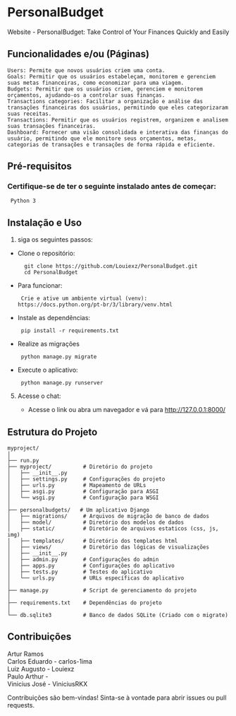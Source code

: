 # PersonalBudget
Website - PersonalBudget: Take Control of Your Finances Quickly and Easily

## Funcionalidades e/ou (Páginas)

    Users: Permite que novos usuários criem uma conta.
    Goals: Permitir que os usuários estabeleçam, monitorem e gerenciem suas metas financeiras, como economizar para uma viagem.
    Budgets: Permitir que os usuários criem, gerenciem e monitorem orçamentos, ajudando-os a controlar suas finanças.
    Transactions categories: Facilitar a organização e análise das transações financeiras dos usuários, permitindo que eles categorizaram suas receitas.
    Transactions: Permitir que os usuários registrem, organizem e analisem suas transações financeiras.
    Dashboard: Fornecer uma visão consolidada e interativa das finanças do usuário, permitindo que ele monitore seus orçamentos, metas, categorias de transações e transações de forma rápida e eficiente.

## Pré-requisitos

### Certifique-se de ter o seguinte instalado antes de começar:
  
     Python 3

## Instalação e Uso

1. siga os seguintes passos:

- Clone o repositório:

        git clone https://github.com/Louiexz/PersonalBudget.git
        cd PersonalBudget
 
 - Para funcionar:

        Crie e ative um ambiente virtual (venv): https://docs.python.org/pt-br/3/library/venv.html

 - Instale as dependências:

        pip install -r requirements.txt
 
 - Realize as migrações

        python manage.py migrate

 - Execute o aplicativo:

        python manage.py runserver

 5. Acesse o chat:

    - Acesse o link ou abra um navegador e vá para http://127.0.0.1:8000/

## Estrutura do Projeto

    myproject/
    │
    ├── run.py
    ├── myproject/          # Diretório do projeto
    │   ├── __init__.py
    │   ├── settings.py     # Configurações do projeto
    │   ├── urls.py         # Mapeamento de URLs
    │   ├── asgi.py         # Configuração para ASGI
    │   └── wsgi.py         # Configuração para WSGI
    │
    ├── personalbudgets/   # Um aplicativo Django
    │   ├── migrations/     # Arquivos de migração de banco de dados
    │   ├── model/          # Diretório dos modelos de dados
    │   ├── static/         # Diretório de arquivos estaticos (css, js, img)
    │   ├── templates/      # Diretório dos templates html
    │   ├── views/          # Diretório das lógicas de visualizações
    │   ├── __init__.py
    │   ├── admin.py        # Configurações do admin
    │   ├── apps.py         # Configurações do aplicativo
    │   ├── tests.py        # Testes do aplicativo
    │   └── urls.py         # URLs específicas do aplicativo
    │
    ├── manage.py           # Script de gerenciamento do projeto
    │
    ├── requirements.txt    # Dependências do projeto
    │
    └── db.sqlite3          # Banco de dados SQLite (Criado com o migrate)

## Contribuições

Artur Ramos<br>
Carlos Eduardo - carlos-1ima<br>
Luiz Augusto - Louiexz<br>
Paulo Arthur -<br>
Vinicius José - ViniciusRKX<br>

Contribuições são bem-vindas! Sinta-se à vontade para abrir issues ou pull requests.
